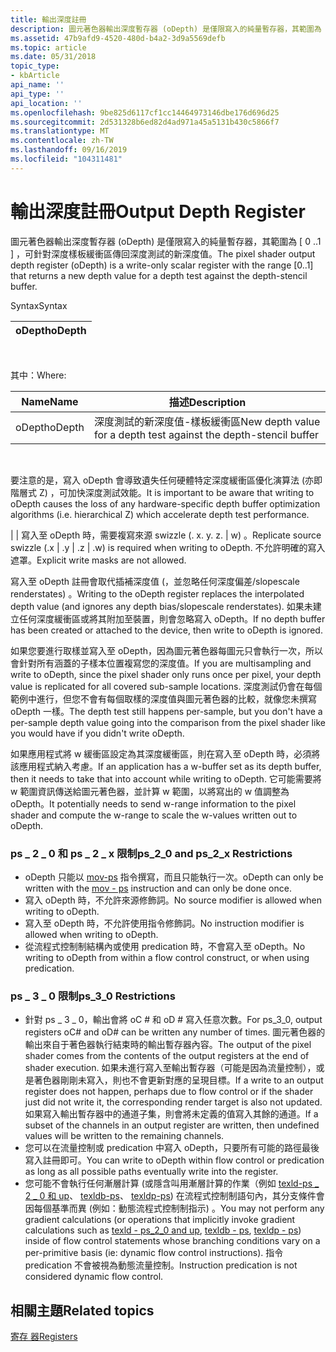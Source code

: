 ```yaml
---
title: 輸出深度註冊
description: 圖元著色器輸出深度暫存器 (oDepth) 是僅限寫入的純量暫存器，其範圍為 \ 0. 1 \，可針對深度樣板緩衝區傳回深度測試的新深度值。
ms.assetid: 47b9afd9-4520-480d-b4a2-3d9a5569defb
ms.topic: article
ms.date: 05/31/2018
topic_type:
- kbArticle
api_name: ''
api_type: ''
api_location: ''
ms.openlocfilehash: 9be825d6117cf1cc14464973146dbe176d696d25
ms.sourcegitcommit: 2d531328b6ed82d4ad971a45a5131b430c5866f7
ms.translationtype: MT
ms.contentlocale: zh-TW
ms.lasthandoff: 09/16/2019
ms.locfileid: "104311481"
---
```

# <a name="output-depth-register"></a><span data-ttu-id="95479-103">輸出深度註冊</span><span class="sxs-lookup"><span data-stu-id="95479-103">Output Depth Register</span></span>

<span data-ttu-id="95479-104">圖元著色器輸出深度暫存器 (oDepth) 是僅限寫入的純量暫存器，其範圍為 \[ 0 ..1 \] ，可針對深度樣板緩衝區傳回深度測試的新深度值。</span><span class="sxs-lookup"><span data-stu-id="95479-104">The pixel shader output depth register (oDepth) is a write-only scalar register with the range \[0..1\] that returns a new depth value for a depth test against the depth-stencil buffer.</span></span>

<span data-ttu-id="95479-105">Syntax</span><span class="sxs-lookup"><span data-stu-id="95479-105">Syntax</span></span>



| <span data-ttu-id="95479-106">oDepth</span><span class="sxs-lookup"><span data-stu-id="95479-106">oDepth</span></span> |
|--------|



 

<span data-ttu-id="95479-107">其中：</span><span class="sxs-lookup"><span data-stu-id="95479-107">Where:</span></span>



| <span data-ttu-id="95479-108">Name</span><span class="sxs-lookup"><span data-stu-id="95479-108">Name</span></span>   | <span data-ttu-id="95479-109">描述</span><span class="sxs-lookup"><span data-stu-id="95479-109">Description</span></span>                                                       |
|--------|-------------------------------------------------------------------|
| <span data-ttu-id="95479-110">oDepth</span><span class="sxs-lookup"><span data-stu-id="95479-110">oDepth</span></span> | <span data-ttu-id="95479-111">深度測試的新深度值-樣板緩衝區</span><span class="sxs-lookup"><span data-stu-id="95479-111">New depth value for a depth test against the depth-stencil buffer</span></span> |



 

<span data-ttu-id="95479-112">要注意的是，寫入 oDepth 會導致遺失任何硬體特定深度緩衝區優化演算法 (亦即階層式 Z) ，可加快深度測試效能。</span><span class="sxs-lookup"><span data-stu-id="95479-112">It is important to be aware that writing to oDepth causes the loss of any hardware-specific depth buffer optimization algorithms (i.e. hierarchical Z) which accelerate depth test performance.</span></span>

<span data-ttu-id="95479-113">\| \| 寫入至 oDepth 時，需要複寫來源 swizzle (. x. y. z. \| w) 。</span><span class="sxs-lookup"><span data-stu-id="95479-113">Replicate source swizzle (.x \| .y \| .z \| .w) is required when writing to oDepth.</span></span> <span data-ttu-id="95479-114">不允許明確的寫入遮罩。</span><span class="sxs-lookup"><span data-stu-id="95479-114">Explicit write masks are not allowed.</span></span>

<span data-ttu-id="95479-115">寫入至 oDepth 註冊會取代插補深度值 (，並忽略任何深度偏差/slopescale renderstates) 。</span><span class="sxs-lookup"><span data-stu-id="95479-115">Writing to the oDepth register replaces the interpolated depth value (and ignores any depth bias/slopescale renderstates).</span></span> <span data-ttu-id="95479-116">如果未建立任何深度緩衝區或將其附加至裝置，則會忽略寫入 oDepth。</span><span class="sxs-lookup"><span data-stu-id="95479-116">If no depth buffer has been created or attached to the device, then write to oDepth is ignored.</span></span>

<span data-ttu-id="95479-117">如果您要進行取樣並寫入至 oDepth，因為圖元著色器每圖元只會執行一次，所以會針對所有涵蓋的子樣本位置複寫您的深度值。</span><span class="sxs-lookup"><span data-stu-id="95479-117">If you are multisampling and write to oDepth, since the pixel shader only runs once per pixel, your depth value is replicated for all covered sub-sample locations.</span></span> <span data-ttu-id="95479-118">深度測試仍會在每個範例中進行，但您不會有每個取樣的深度值與圖元著色器的比較，就像您未撰寫 oDepth 一樣。</span><span class="sxs-lookup"><span data-stu-id="95479-118">The depth test still happens per-sample, but you don't have a per-sample depth value going into the comparison from the pixel shader like you would have if you didn't write oDepth.</span></span>

<span data-ttu-id="95479-119">如果應用程式將 w 緩衝區設定為其深度緩衝區，則在寫入至 oDepth 時，必須將該應用程式納入考慮。</span><span class="sxs-lookup"><span data-stu-id="95479-119">If an application has a w-buffer set as its depth buffer, then it needs to take that into account while writing to oDepth.</span></span> <span data-ttu-id="95479-120">它可能需要將 w 範圍資訊傳送給圖元著色器，並計算 w 範圍，以將寫出的 w 值調整為 oDepth。</span><span class="sxs-lookup"><span data-stu-id="95479-120">It potentially needs to send w-range information to the pixel shader and compute the w-range to scale the w-values written out to oDepth.</span></span>

### <a name="ps_2_0-and-ps_2_x-restrictions"></a><span data-ttu-id="95479-121">ps \_ 2 \_ 0 和 ps \_ 2 \_ x 限制</span><span class="sxs-lookup"><span data-stu-id="95479-121">ps\_2\_0 and ps\_2\_x Restrictions</span></span>

-   <span data-ttu-id="95479-122">oDepth 只能以 [mov-ps](mov---ps.md) 指令撰寫，而且只能執行一次。</span><span class="sxs-lookup"><span data-stu-id="95479-122">oDepth can only be written with the [mov - ps](mov---ps.md) instruction and can only be done once.</span></span>
-   <span data-ttu-id="95479-123">寫入 oDepth 時，不允許來源修飾詞。</span><span class="sxs-lookup"><span data-stu-id="95479-123">No source modifier is allowed when writing to oDepth.</span></span>
-   <span data-ttu-id="95479-124">寫入至 oDepth 時，不允許使用指令修飾詞。</span><span class="sxs-lookup"><span data-stu-id="95479-124">No instruction modifier is allowed when writing to oDepth.</span></span>
-   <span data-ttu-id="95479-125">從流程式控制制結構內或使用 predication 時，不會寫入至 oDepth。</span><span class="sxs-lookup"><span data-stu-id="95479-125">No writing to oDepth from within a flow control construct, or when using predication.</span></span>

### <a name="ps_3_0-restrictions"></a><span data-ttu-id="95479-126">ps \_ 3 \_ 0 限制</span><span class="sxs-lookup"><span data-stu-id="95479-126">ps\_3\_0 Restrictions</span></span>

-   <span data-ttu-id="95479-127">針對 ps \_ 3 \_ 0，輸出會將 oC # 和 oD \# 寫入任意次數。</span><span class="sxs-lookup"><span data-stu-id="95479-127">For ps\_3\_0, output registers oC# and oD\# can be written any number of times.</span></span> <span data-ttu-id="95479-128">圖元著色器的輸出來自于著色器執行結束時的輸出暫存器內容。</span><span class="sxs-lookup"><span data-stu-id="95479-128">The output of the pixel shader comes from the contents of the output registers at the end of shader execution.</span></span> <span data-ttu-id="95479-129">如果未進行寫入至輸出暫存器（可能是因為流量控制），或是著色器剛剛未寫入，則也不會更新對應的呈現目標。</span><span class="sxs-lookup"><span data-stu-id="95479-129">If a write to an output register does not happen, perhaps due to flow control or if the shader just did not write it, the corresponding render target is also not updated.</span></span> <span data-ttu-id="95479-130">如果寫入輸出暫存器中的通道子集，則會將未定義的值寫入其餘的通道。</span><span class="sxs-lookup"><span data-stu-id="95479-130">If a subset of the channels in an output register are written, then undefined values will be written to the remaining channels.</span></span>
-   <span data-ttu-id="95479-131">您可以在流量控制或 predication 中寫入 oDepth，只要所有可能的路徑最後寫入註冊即可。</span><span class="sxs-lookup"><span data-stu-id="95479-131">You can write to oDepth within flow control or predication as long as all possible paths eventually write into the register.</span></span>
-   <span data-ttu-id="95479-132">您可能不會執行任何漸層計算 (或隱含叫用漸層計算的作業（例如 [texld-ps \_ 2 \_ 0 和 up](texld---ps-2-0.md)、 [texldb-ps](texldb---ps.md)、 [texldp-ps](texldp---ps.md)) 在流程式控制制語句內，其分支條件會因每個基準而異 (例如：動態流程式控制制指示) 。</span><span class="sxs-lookup"><span data-stu-id="95479-132">You may not perform any gradient calculations (or operations that implicitly invoke gradient calculations such as [texld - ps\_2\_0 and up](texld---ps-2-0.md), [texldb - ps](texldb---ps.md), [texldp - ps](texldp---ps.md)) inside of flow control statements whose branching conditions vary on a per-primitive basis (ie: dynamic flow control instructions).</span></span> <span data-ttu-id="95479-133">指令 predication 不會被視為動態流量控制。</span><span class="sxs-lookup"><span data-stu-id="95479-133">Instruction predication is not considered dynamic flow control.</span></span>

## <a name="related-topics"></a><span data-ttu-id="95479-134">相關主題</span><span class="sxs-lookup"><span data-stu-id="95479-134">Related topics</span></span>

<dl> <dt>

[<span data-ttu-id="95479-135">寄存 器</span><span class="sxs-lookup"><span data-stu-id="95479-135">Registers</span></span>](dx9-graphics-reference-asm-ps-registers.md)
</dt> </dl>

 

 




